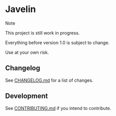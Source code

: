 # Javelin

> [!NOTE]
> This project is still work in progress.
>
> Everything before version 1.0 is subject to change.
>
> Use at your own risk.



## Changelog

See [CHANGELOG.md] for a list of changes.


## Development

See [CONTRIBUTING.md] if you intend to contribute.


<!-- links -->

[CHANGELOG.md]: docs/CHANGELOG.md
[CONTRIBUTING.md]: docs/CONTRIBUTING.md
